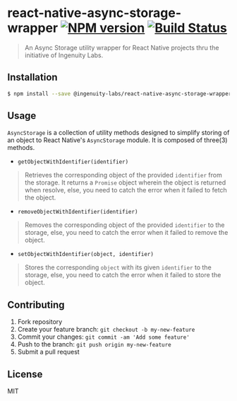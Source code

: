# react-native-async-storage-wrapper [![NPM version](https://badge.fury.io/js/react-native-async-storage-wrapper.svg)](https://npmjs.org/package/react-native-async-storage-wrapper) [![Build Status](https://travis-ci.org/ingenuityph/react-native-async-storage-wrapper.svg?branch=master)](https://travis-ci.org/ingenuityph/react-native-async-storage-wrapper)

> An Async Storage utility wrapper for React Native projects thru the initiative of Ingenuity Labs.

## Installation

```sh
$ npm install --save @ingenuity-labs/react-native-async-storage-wrapper
```

## Usage
`AsyncStorage` is a collection of utility methods designed to simplify storing of an object to React Native's `AsyncStorage` module. It is composed of three(3) methods.

* `getObjectWithIdentifier(identifier)`
> Retrieves the corresponding object of the provided `identifier` from the storage. It returns a `Promise` object wherein the object is returned when resolve, else, you need to catch the error when it failed to fetch the object.

* `removeObjectWithIdentifier(identifier)`
> Removes the corresponding object of the provided `identifier` to the storage, else, you need to catch the error when it failed to remove the object.

* `setObjectWithIdentifier(object, identifier)`
> Stores the corresponding `object` with its given `identifier` to the storage, else, you need to catch the error when it failed to store the object.

## Contributing

1. Fork repository
2. Create your feature branch: `git checkout -b my-new-feature`
3. Commit your changes: `git commit -am 'Add some feature'`
4. Push to the branch: `git push origin my-new-feature`
5. Submit a pull request

## License

MIT
